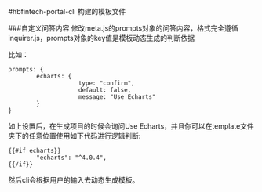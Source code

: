 #hbfintech-portal-cli 构建的模板文件

###自定义问答内容
修改meta.js的prompts对象的问答内容，格式完全遵循inquirer.js，prompts对象的key值是模板动态生成的判断依据

比如：
```
prompts: {
        echarts: {
                    type: "confirm",
                    default: false,
                    message: "Use Echarts"
        }
}
```
如上设置后，在生成项目的时候会询问Use Echarts，并且你可以在template文件夹下的任意位置使用如下代码进行逻辑判断:
```
{{#if echarts}}
        "echarts": "^4.0.4",
{{/if}}
```
然后cli会根据用户的输入去动态生成模板。
